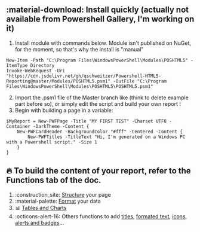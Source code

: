 ## :material-download: Install quickly (actually not available from Powershell Gallery, I'm working on it)
1. Install module with commands below. Module isn't published on NuGet, for the moment, so that's why the install is "manual"
```
New-Item -Path "C:\Program Files\WindowsPowerShell\Modules\POSHTML5" -ItemType Directory
Invoke-WebRequest -Uri "https://cdn.jsdelivr.net/gh/qschweitzer/Powershell-HTML5-Reporting@master/Modules/POSHTML5.psm1" -OutFile "C:\Program Files\WindowsPowerShell\Modules\POSHTML5\POSHTML5.psm1"
```
2. Import the .psm1 file of the Master branch like (think to delete example part before so), or simply edit the script and build your own report !
3. Begin with building a page in a variable:
```
$MyReport = New-PWFPage -Title "MY FIRST TEST" -Charset UTF8 -Container -DarkTheme -Content {
    New-PWFCardHeader -BackgroundColor "#fff" -Centered -Content {
        New-PWFTitles -TitleText "Hi, I'm generated on a Windows PC with a Powershell script." -Size 1
    }
}
```

## :fire: To build the content of your report, refer to the Functions tab of the doc.
1. :construction_site: [Structure](/Powershell-HTML5-Reporting/Functions/1-%20Structure/New-PWFPage/) your page
2. :material-palette: [Format](/Powershell-HTML5-Reporting/Functions/2-%20Format%20Data/New-PWFCard/) your data
3. :bar_chart: [Tables and Charts](/Powershell-HTML5-Reporting/Functions/3-%20Tables%20and%20Charts/New-PWFTable/)
4. :octicons-alert-16: Others functions to add [titles](/Powershell-HTML5-Reporting/Functions/4-%20Typography/New-PWFTitles/), [formated text](/Powershell-HTML5-Reporting/Functions/4-%20Typography/New-PWFTextFormat/), [icons](/Powershell-HTML5-Reporting/Functions/4-%20Typography/New-PWFIcon/), [alerts and badges](/Powershell-HTML5-Reporting/Functions/5%20-Badges%20and%20alerts/New-PWFAlert/)...
